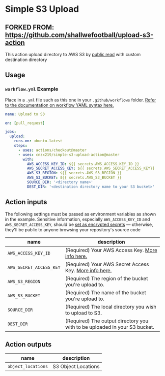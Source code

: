# Simple S3 Upload

## FORKED FROM: https://github.com/shallwefootball/upload-s3-action

This action upload directory to AWS S3 by [public read](https://docs.aws.amazon.com/AmazonS3/latest/dev/WebsiteAccessPermissionsReqd.html) with custom destination directory

## Usage

### `workflow.yml` Example

Place in a `.yml` file such as this one in your `.github/workflows` folder. [Refer to the documentation on workflow YAML syntax here.](https://help.github.com/en/articles/workflow-syntax-for-github-actions)

```yaml
name: Upload to S3

on: [pull_request]

jobs:
  upload:
    runs-on: ubuntu-latest
    steps:
      - uses: actions/checkout@master
      - uses: cnzx219/simple-s3-upload-action@master
        with:
          AWS_ACCESS_KEY_ID: ${{ secrets.AWS_ACCESS_KEY_ID }}
          AWS_SECRET_ACCESS_KEY: ${{ secrets.AWS_SECRET_ACCESS_KEY}}
          AWS_S3_REGION: ${{ secrets.AWS_S3_REGION }}
          AWS_S3_BUCKET: ${{ secrets.AWS_S3_BUCKET }}
          SOURCE_DIR: '<directory name>'
          DEST_DIR: '<destination directory name to your S3 bucket>'
```

## Action inputs

The following settings must be passed as environment variables as shown in the example. Sensitive information, especially `AWS_ACCESS_KEY_ID` and `AWS_SECRET_ACCESS_KEY`, should be [set as encrypted secrets](https://help.github.com/en/articles/virtual-environments-for-github-actions#creating-and-using-secrets-encrypted-variables) — otherwise, they'll be public to anyone browsing your repository's source code

| name                    | description                                                                                                                           |
| ----------------------- | ------------------------------------------------------------------------------------------------------------------------------------- |
| `AWS_ACCESS_KEY_ID`            | (Required) Your AWS Access Key. [More info here.](https://docs.aws.amazon.com/general/latest/gr/managing-aws-access-keys.html)        |
| `AWS_SECRET_ACCESS_KEY` | (Required) Your AWS Secret Access Key. [More info here.](https://docs.aws.amazon.com/general/latest/gr/managing-aws-access-keys.html) |
| `AWS_S3_REGION`            | (Required) The region of the bucket you're upload to.                                                                                   |
| `AWS_S3_BUCKET`            | (Required) The name of the bucket you're upload to.                                                                                   |
| `SOURCE_DIR`            | (Required) The local directory you wish to upload to S3.                                                                              |
| `DEST_DIR`              | (Required) The output directory you with to be uploaded in your S3 bucket.                                                            |

## Action outputs

| name               | description                                                                             |
| ------------------ | --------------------------------------------------------------------------------------- |
| `object_locations` | S3 Object Locations                                                                     |
